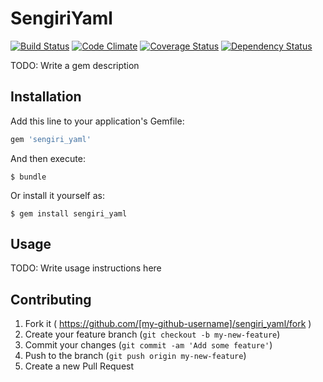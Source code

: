 # SengiriYaml

[![Build Status](https://travis-ci.org/sue445/sengiri_yaml.svg?branch=master)](https://travis-ci.org/sue445/sengiri_yaml)
[![Code Climate](https://codeclimate.com/github/sue445/sengiri_yaml/badges/gpa.svg)](https://codeclimate.com/github/sue445/sengiri_yaml)
[![Coverage Status](https://img.shields.io/coveralls/sue445/sengiri_yaml.svg)](https://coveralls.io/r/sue445/sengiri_yaml)
[![Dependency Status](https://gemnasium.com/sue445/sengiri_yaml.svg)](https://gemnasium.com/sue445/sengiri_yaml)

TODO: Write a gem description

## Installation

Add this line to your application's Gemfile:

```ruby
gem 'sengiri_yaml'
```

And then execute:

    $ bundle

Or install it yourself as:

    $ gem install sengiri_yaml

## Usage

TODO: Write usage instructions here

## Contributing

1. Fork it ( https://github.com/[my-github-username]/sengiri_yaml/fork )
2. Create your feature branch (`git checkout -b my-new-feature`)
3. Commit your changes (`git commit -am 'Add some feature'`)
4. Push to the branch (`git push origin my-new-feature`)
5. Create a new Pull Request
